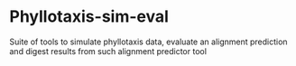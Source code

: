 # Phyllotaxis-sim-eval
Suite of tools to simulate phyllotaxis data, evaluate an alignment prediction and digest results from such alignment predictor tool
